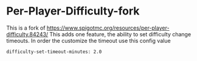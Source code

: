 # Per-Player-Difficulty-fork
This is a fork of https://www.spigotmc.org/resources/per-player-difficulty.84243/
This adds one feature, the ability to set difficulty change timeouts. In order the customize the timeout use this config value
```
difficulty-set-timeout-minutes: 2.0
````
